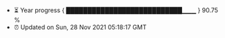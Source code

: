 - ⏳ Year progress { ███████████████████████████▁▁▁ } 90.75 %
- ⏰ Updated on Sun, 28 Nov 2021 05:18:17 GMT

